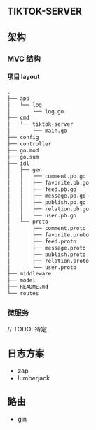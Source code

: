 ## TIKTOK-SERVER

## 架构
### MVC 结构
#### 项目 layout
```bash
.
├── app
│   └── log
│       └── log.go
├── cmd
│   └── tiktok-server
│       └── main.go
├── config
├── controller
├── go.mod
├── go.sum
├── idl
│   ├── gen
│   │   ├── comment.pb.go
│   │   ├── favorite.pb.go
│   │   ├── feed.pb.go
│   │   ├── message.pb.go
│   │   ├── publish.pb.go
│   │   ├── relation.pb.go
│   │   └── user.pb.go
│   └── proto
│       ├── comment.proto
│       ├── favorite.proto
│       ├── feed.proto
│       ├── message.proto
│       ├── publish.proto
│       ├── relation.proto
│       └── user.proto
├── middleware
├── model
├── README.md
└── routes
```
### 微服务
// TODO: 待定


## 日志方案
- zap
- lumberjack

## 路由
- gin